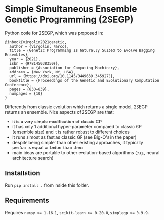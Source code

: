 # Simple Simultaneous Ensemble Genetic Programming (2SEGP)

Python code for 2SEGP, which was proposed in:

```
@inbook{virgolin2021genetic,
  author = {Virgolin, Marco},
  title = {Genetic Programming is Naturally Suited to Evolve Bagging Ensembles},
  year = {2021},
  isbn = {9781450383509},
  publisher = {Association for Computing Machinery},
  address = {New York, NY, USA},
  url = {https://doi.org/10.1145/3449639.3459278},
  booktitle = {Proceedings of the Genetic and Evolutionary Computation Conference},
  pages = {830–839},
  numpages = {10}
}
```

Differently from classic evolution which returns a single model, 2SEGP returns an ensemble.
Nice aspects of 2SEGP are that:
- it is a very simple modification of classic GP 
- it has only 1 additional hyper-parameter compared to classic GP (ensemble size) and it is rather robust to different choices
- it runs almost as fast as classic GP (see Big-O's in the paper)
- despite being simpler than other existing approaches, it typically performs equal or better than them 
- main ideas are portable to other evolution-based algorithms (e.g., neural architecture search)


## Installation
Run `pip install .` from inside this folder.

## Requirements
Requires `numpy >= 1.16.1`, `scikit-learn >= 0.20.0`, `simplegp >= 0.9.9`.
